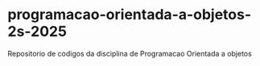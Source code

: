 # programacao-orientada-a-objetos-2s-2025
Repositorio de codigos da disciplina de Programacao Orientada a objetos
